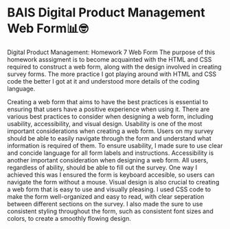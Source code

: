 # BAIS Digital Product Management Web Form📊🤓
Digital Product Management: Homework 7 Web Form
The purpose of this homework asssigment is to become acquainted with the HTML and CSS required to construct a web form, along with the design involved in creating survey forms. The more practice I got playing around with HTML and CSS code the better I got at it and understood more details of the coding language. 

Creating a web form that aims to have the best practices is essential to ensuring that users have a positive experience when using it. There are various best practices to consider when designing a web form, including usability, accessibility, and visual design. 
Usability is one of the most important considerations when creating a web form. Users on my survey should be able to easily navigate through the form and understand what information is required of them. To ensure usability, I made sure to use clear and concide language for all form labels and instructions. 
Accessibility is another important consideration when designing a web form. All users, regardless of ability, should be able to fill out the survey. One way I achieved this was I ensured the form is keyboard accesible, so users can navigate the form without a mouse. 
Visual design is also crucial to creating a web form that is easy to use and visually pleasing. I used CSS code to make the form well-organized and easy to read, with clear seperation between different sections on the survey. I also made the sure to use consistent styling throughout the form, such as consistent font sizes and colors, to create a smoothly flowing design. 
